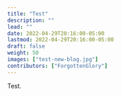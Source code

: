 ```yaml
---
title: "Test"
description: ""
lead: ""
date: 2022-04-29T20:16:00-05:00
lastmod: 2022-04-29T20:16:00-05:00
draft: false
weight: 50
images: ["test-new-blog.jpg"]
contributors: ["ForgottenGlory"]
---
```


Test.